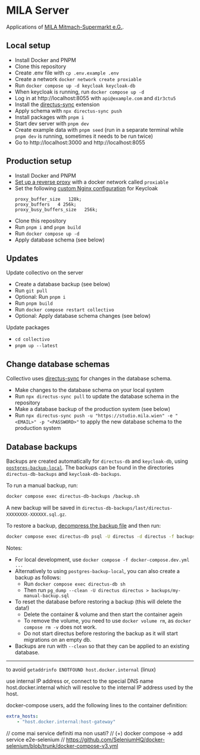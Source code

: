 # MILA Server

Applications of [MILA Mitmach-Supermarkt e.G.](https://www.mila.wien/).

## Local setup

- Install Docker and PNPM
- Clone this repository
- Create .env file with `cp .env.example .env`
- Create a network `docker network create proxiable`
- Run `docker compose up -d keycloak keycloak-db`
- When keycloak is running, run `docker compose up -d`
- Log in at http://localhost:8055 with `api@example.com` and `d1r3ctu5`
- Install the [directus-sync](https://www.npmjs.com/package/directus-extension-sync) extension
- Apply schema with `npx directus-sync push`
- Install packages with `pnpm i`
- Start dev server with `pnpm dev`
- Create example data with `pnpm seed` (run in a separate terminal while `pnpm dev` is running, sometimes it needs to be run twice)
- Go to http://localhost:3000 and http://localhost:8055

## Production setup

- Install Docker and PNPM
- [Set up a reverse proxy](https://www.linode.com/docs/guides/using-nginx-proxy-manager/) with a docker network called `proxiable`
- Set the following [custom Nginx configuration](https://stackoverflow.com/questions/56126864) for Keycloak
  ```
  proxy_buffer_size   128k;
  proxy_buffers   4 256k;
  proxy_busy_buffers_size   256k;
  ```
- Clone this repository
- Run `pnpm i` and `pnpm build`
- Run `docker compose up -d`
- Apply database schema (see below)

## Updates

Update collectivo on the server

- Create a database backup (see below)
- Run `git pull`
- Optional: Run `pnpm i`
- Run `pnpm build`
- Run `docker compose restart collectivo`
- Optional: Apply database schema changes (see below)

Update packages

- `cd collectivo`
- `pnpm up --latest`

## Change database schemas

Collectivo uses [directus-sync](https://github.com/tractr/directus-sync) for changes in the database schema.

- Make changes to the database schema on your local system
- Run `npx directus-sync pull` to update the database schema in the repository
- Make a database backup of the production system (see below)
- Run `npx directus-sync push -u "https://studio.mila.wien" -e "<EMAIL>" -p "<PASSWORD>"` to apply the new database schema to the production system

## Database backups

Backups are created automatically for `directus-db` and `keycloak-db`, using [`postgres-backup-local`](https://github.com/prodrigestivill/docker-postgres-backup-local?tab=readme-ov-file#how-the-backups-folder-works). The backups can be found in the directories `directus-db-backups` and `keycloak-db-backups`.

To run a manual backup, run:

```sh
docker compose exec directus-db-backups /backup.sh
```

A new backup will be saved in `directus-db-backups/last/directus-XXXXXXXX-XXXXXX.sql.gz`.

To restore a backup, [decompress the backup file](https://www.wikihow.com/Extract-a-Gz-File) and then run:

```sh
docker compose exec directus-db psql -U directus -d directus -f backups/last/directus-XXXXXXXX-XXXXXX.sql
```

Notes:

- For local development, use `docker compose -f docker-compose.dev.yml ...`
- Alternatively to using `postgres-backup-local`, you can also create a backup as follows:
  - Run `docker compose exec directus-db sh`
  - Then run `pg_dump --clean -U directus directus > backups/my-manual-backup.sql`
- To reset the database before restoring a backup (this will delete the data!)
  - Delete the container & volume and then start the container agein
  - To remove the volume, you need to use `docker volume rm`, as `docker compose rm -v` does not work.
  - Do not start directus before restoring the backup as it will start migrations on an empty db.
- Backups are run with `--clean` so that they can be applied to an existing database.

----------------
to avoid `getaddrinfo ENOTFOUND host.docker.internal` (linux) 

use internal IP address or, 
connect to the special DNS name host.docker.internal which will resolve to the internal IP address used by the host.

docker-compose users, add the following lines to the container definition:

```yaml
extra_hosts:
    - "host.docker.internal:host-gateway"
``` 

// come mai service definiti ma non usati?
// (+) docker compose -> add service e2e-selenium
// https://github.com/SeleniumHQ/docker-selenium/blob/trunk/docker-compose-v3.yml